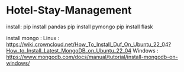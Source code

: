# Hotel-Stay-Management

install:
  pip install pandas
  pip install pymongo
  pip install flask
  
install mongo : 
  Linux : https://wiki.crowncloud.net/How_To_Install_Duf_On_Ubuntu_22_04?How_to_Install_Latest_MongoDB_on_Ubuntu_22_04
  Windows : https://www.mongodb.com/docs/manual/tutorial/install-mongodb-on-windows/
    
 

